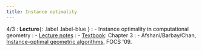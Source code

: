 ```yaml
---
title: Instance optimality
---
```


4/3
: **Lecture**{: .label .label-blue }
: - Instance optimality in computational geometry
: - [Lecture notes](https://vitercik.github.io/probability/assets/notes/l2.pdf)
: - [Textbook](https://searchworks.stanford.edu/view/13773968): Chapter 3
: - Afshani/Barbay/Chan, [Instance-optimal geometric algorithms](https://arxiv.org/abs/1505.00184), FOCS '09.
